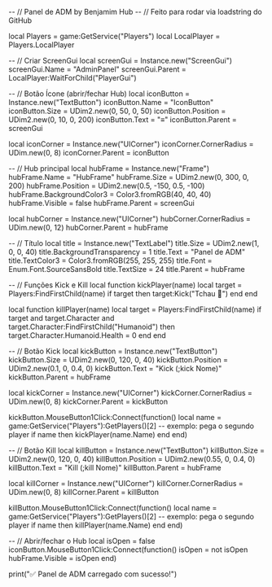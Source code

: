 -- // Panel de ADM by Benjamim Hub
-- // Feito para rodar via loadstring do GitHub

local Players = game:GetService("Players")
local LocalPlayer = Players.LocalPlayer

-- // Criar ScreenGui
local screenGui = Instance.new("ScreenGui")
screenGui.Name = "AdminPanel"
screenGui.Parent = LocalPlayer:WaitForChild("PlayerGui")

-- // Botão Ícone (abrir/fechar Hub)
local iconButton = Instance.new("TextButton")
iconButton.Name = "IconButton"
iconButton.Size = UDim2.new(0, 50, 0, 50)
iconButton.Position = UDim2.new(0, 10, 0, 200)
iconButton.Text = "≡"
iconButton.Parent = screenGui

local iconCorner = Instance.new("UICorner")
iconCorner.CornerRadius = UDim.new(0, 8)
iconCorner.Parent = iconButton

-- // Hub principal
local hubFrame = Instance.new("Frame")
hubFrame.Name = "HubFrame"
hubFrame.Size = UDim2.new(0, 300, 0, 200)
hubFrame.Position = UDim2.new(0.5, -150, 0.5, -100)
hubFrame.BackgroundColor3 = Color3.fromRGB(40, 40, 40)
hubFrame.Visible = false
hubFrame.Parent = screenGui

local hubCorner = Instance.new("UICorner")
hubCorner.CornerRadius = UDim.new(0, 12)
hubCorner.Parent = hubFrame

-- // Título
local title = Instance.new("TextLabel")
title.Size = UDim2.new(1, 0, 0, 40)
title.BackgroundTransparency = 1
title.Text = "Panel de ADM"
title.TextColor3 = Color3.fromRGB(255, 255, 255)
title.Font = Enum.Font.SourceSansBold
title.TextSize = 24
title.Parent = hubFrame

-- // Funções Kick e Kill
local function kickPlayer(name)
    local target = Players:FindFirstChild(name)
    if target then
        target:Kick("Tchau 👋")
    end
end

local function killPlayer(name)
    local target = Players:FindFirstChild(name)
    if target and target.Character and target.Character:FindFirstChild("Humanoid") then
        target.Character.Humanoid.Health = 0
    end
end

-- // Botão Kick
local kickButton = Instance.new("TextButton")
kickButton.Size = UDim2.new(0, 120, 0, 40)
kickButton.Position = UDim2.new(0.1, 0, 0.4, 0)
kickButton.Text = "Kick (;kick Nome)"
kickButton.Parent = hubFrame

local kickCorner = Instance.new("UICorner")
kickCorner.CornerRadius = UDim.new(0, 8)
kickCorner.Parent = kickButton

kickButton.MouseButton1Click:Connect(function()
    local name = game:GetService("Players"):GetPlayers()[2] -- exemplo: pega o segundo player
    if name then
        kickPlayer(name.Name)
    end
end)

-- // Botão Kill
local killButton = Instance.new("TextButton")
killButton.Size = UDim2.new(0, 120, 0, 40)
killButton.Position = UDim2.new(0.55, 0, 0.4, 0)
killButton.Text = "Kill (;kill Nome)"
killButton.Parent = hubFrame

local killCorner = Instance.new("UICorner")
killCorner.CornerRadius = UDim.new(0, 8)
killCorner.Parent = killButton

killButton.MouseButton1Click:Connect(function()
    local name = game:GetService("Players"):GetPlayers()[2] -- exemplo: pega o segundo player
    if name then
        killPlayer(name.Name)
    end
end)

-- // Abrir/fechar o Hub
local isOpen = false
iconButton.MouseButton1Click:Connect(function()
    isOpen = not isOpen
    hubFrame.Visible = isOpen
end)

print("✅ Panel de ADM carregado com sucesso!")
